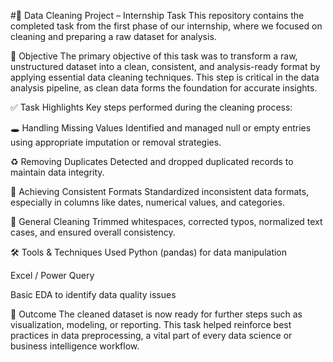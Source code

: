 #🧹 Data Cleaning Project – Internship Task
This repository contains the completed task from the first phase of our internship, where we focused on cleaning and preparing a raw dataset for analysis.

📌 Objective
The primary objective of this task was to transform a raw, unstructured dataset into a clean, consistent, and analysis-ready format by applying essential data cleaning techniques. 
This step is critical in the data analysis pipeline, as clean data forms the foundation for accurate insights.

✅ Task Highlights
Key steps performed during the cleaning process:

🕳️ Handling Missing Values
Identified and managed null or empty entries using appropriate imputation or removal strategies.

♻️ Removing Duplicates
Detected and dropped duplicated records to maintain data integrity.

📅 Achieving Consistent Formats
Standardized inconsistent data formats, especially in columns like dates, numerical values, and categories.

🧹 General Cleaning
Trimmed whitespaces, corrected typos, normalized text cases, and ensured overall consistency.

🛠️ Tools & Techniques Used
Python (pandas) for data manipulation

Excel / Power Query

Basic EDA to identify data quality issues

🚀 Outcome
The cleaned dataset is now ready for further steps such as visualization, modeling, or reporting. This task helped reinforce best practices in data preprocessing, a vital part of every data science or business intelligence workflow.
